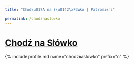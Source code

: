 ```yaml
---
title: "Chod\u017A na S\u0142\xF3wko | Patromierz"

permalink: /chodznaslowko
---
```


# [Chodź na Słówko](https://patronite.pl/chodznaslowko)

{% include profile.md name="chodznaslowko" prefix="c" %}
